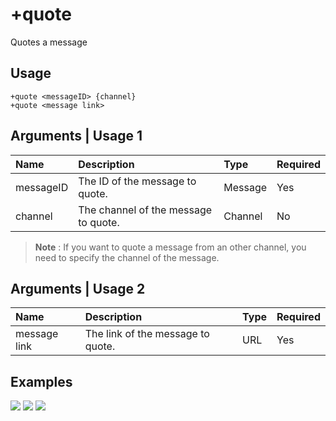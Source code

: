 # +quote
Quotes a message

## Usage
```
+quote <messageID> {channel}
+quote <message link>
```

## Arguments | Usage 1
Name | Description | Type | Required
:-- | :-- | :-- | :--
messageID | The ID of the message to quote. | Message | Yes
channel | The channel of the message to quote. | Channel | No

> **Note** : If you want to quote a message from an other channel, you need to specify the channel of the message.


## Arguments | Usage 2
Name | Description | Type | Required
:-- | :-- | :-- | :--
message link | The link of the message to quote. | URL | Yes

## Examples
![](https://user-images.githubusercontent.com/111157596/206759176-8a3cc877-6405-42e5-b32d-4bc79fa6937f.png)
![](https://user-images.githubusercontent.com/111157596/206759187-b5402706-5b10-47da-89da-f23d02c2120f.png)
![](https://user-images.githubusercontent.com/111157596/206759196-7372be7a-c980-4e3e-9a8e-ec80b2bec420.png)